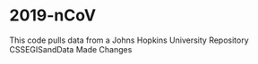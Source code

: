 # 2019-nCoV
This code pulls data from a Johns Hopkins University Repository CSSEGISandData
Made Changes
